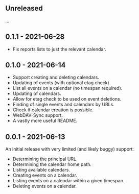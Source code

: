 ## Unreleased

...

## 0.1.1 - 2021-06-28

* Fix reports lists to just the relevant calendar.

## 0.1.0 - 2021-06-14

* Support creating and deleting calendars.
* Updating of events (with optional etag check).
* List all events on a calendar (no timespan required).
* Updating of calendars.
* Allow for etag check to be used on event deletions.
* Finding of single events and calendars by URLs.
* Check if calendar creation is possible.
* WebDAV-Sync support.
* A vastly more useful README.

## 0.0.1 - 2021-06-13

An initial release with very limited (and likely buggy) support:

* Determining the principal URL.
* Determining the calendar home path.
* Listing available calendars.
* Creating events on a calendar.
* Listing events on a calendar within a given timespan.
* Deleting events on a calendar.
